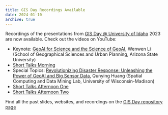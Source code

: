 ```yaml
---
title: GIS Day Recordings Available
date: 2024-01-10
archive: true
---
```


Recordings of the presentations from [GIS Day @ University of Idaho](https://www.lib.uidaho.edu/gisday/) 2023 are now available. 
Check out the videos on YouTube:

- Keynote: [GeoAI for Science and the Science of GeoAI](https://youtu.be/MgHuBakVdrM), Wenwen Li (School of Geographical Sciences and Urban Planning, Arizona State University)
- [Short Talks Morning](https://youtu.be/71AH3u_J9tQ)
- Special Topics: [Revolutionizing Disaster Response: Unleashing the Power of GeoAI and Big Sensor Data](https://youtu.be/WzCC9PNijZs), Qunying Huang (Spatial Computing and Data Mining Lab, University of Wisconsin-Madison)
- [Short Talks Afternoon One](https://youtu.be/IyncFVCvsbg)
- [Short Talks Afternoon Two](https://youtu.be/rcoE18PPYcM)

Find all the past slides, websites, and recordings on the [GIS Day repository page](https://www.lib.uidaho.edu/gisday/repository.html)

